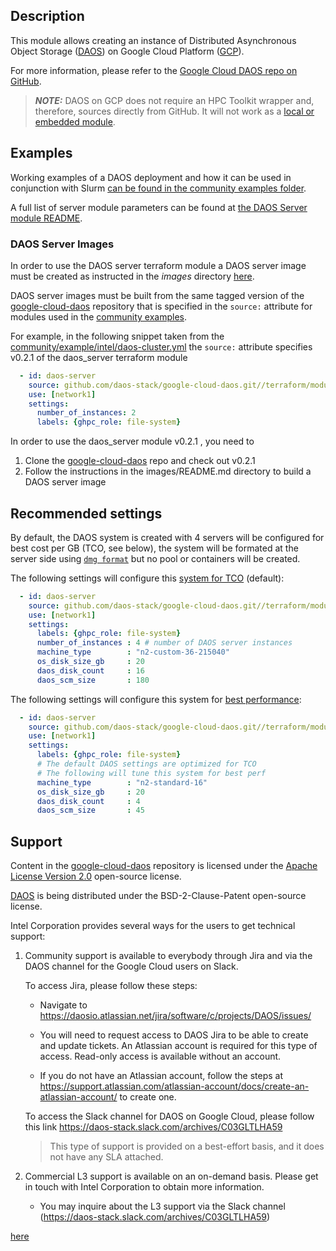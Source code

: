## Description

This module allows creating an instance of Distributed Asynchronous Object Storage ([DAOS](https://docs.daos.io/)) on Google Cloud Platform ([GCP](https://cloud.google.com/)).

For more information, please refer to the [Google Cloud DAOS repo on GitHub](https://github.com/daos-stack/google-cloud-daos).

> **_NOTE:_** DAOS on GCP does not require an HPC Toolkit wrapper and, therefore, sources directly from GitHub. It will not work as a [local or embedded module](../../../../modules/README.md#embedded-modules).

## Examples

Working examples of a DAOS deployment and how it can be used in conjunction with Slurm [can be found in the community examples folder](../../../examples/intel/).

A full list of server module parameters can be found at [the DAOS Server module README](https://github.com/daos-stack/google-cloud-daos/tree/main/terraform/modules/daos_server).

### DAOS Server Images

In order to use the DAOS server terraform module a DAOS server image must be created as instructed in the *images* directory [here](https://github.com/daos-stack/google-cloud-daos/tree/main/images).

DAOS server images must be built from the same tagged version of the [google-cloud-daos](https://github.com/daos-stack/google-cloud-daos) repository that is specified in the `source:` attribute for modules used in the [community examples](../../../examples/intel/).

For example, in the following snippet taken from the [community/example/intel/daos-cluster.yml](../../../examples/intel/daos-cluster.yaml) the `source:` attribute specifies v0.2.1 of the  daos_server terraform module

```yaml
  - id: daos-server
    source: github.com/daos-stack/google-cloud-daos.git//terraform/modules/daos_server?ref=v0.2.1
    use: [network1]
    settings:
      number_of_instances: 2
      labels: {ghpc_role: file-system}
```

In order to use the daos_server module v0.2.1 , you need to

1. Clone the [google-cloud-daos](https://github.com/daos-stack/google-cloud-daos) repo and check out v0.2.1
2. Follow the instructions in the images/README.md directory to build a DAOS server image

## Recommended settings

By default, the DAOS system is created with 4 servers will be configured for best cost per GB (TCO, see below), the system will be formated at the server side using [`dmg format`](https://github.com/daos-stack/google-cloud-daos/tree/develop/terraform/examples/daos_cluster#format-storage) but no pool or containers will be created.

The following settings will configure this [system for TCO](https://github.com/daos-stack/google-cloud-daos/tree/main/terraform/examples/daos_cluster#the-terraformtfvarstcoexample-file) (default):

```yaml
  - id: daos-server
    source: github.com/daos-stack/google-cloud-daos.git//terraform/modules/daos_server?ref=v0.2.1
    use: [network1]
    settings:
      labels: {ghpc_role: file-system}
      number_of_instances : 4 # number of DAOS server instances
      machine_type        : "n2-custom-36-215040"
      os_disk_size_gb     : 20
      daos_disk_count     : 16
      daos_scm_size       : 180
```

The following settings will configure this system for [best performance](https://github.com/daos-stack/google-cloud-daos/tree/develop/terraform/examples/daos_cluster#the-terraformtfvarsperfexample-file):

```yaml
  - id: daos-server
    source: github.com/daos-stack/google-cloud-daos.git//terraform/modules/daos_server?ref=v0.2.1
    use: [network1]
    settings:
      labels: {ghpc_role: file-system}
      # The default DAOS settings are optimized for TCO
      # The following will tune this system for best perf
      machine_type        : "n2-standard-16"
      os_disk_size_gb     : 20
      daos_disk_count     : 4
      daos_scm_size       : 45
```

## Support

Content in the [google-cloud-daos](https://github.com/daos-stack/google-cloud-daos) repository is licensed under the [Apache License Version 2.0](https://github.com/daos-stack/google-cloud-daos/blob/main/LICENSE) open-source license.

[DAOS](https://github.com/daos-stack/daos) is being distributed under the BSD-2-Clause-Patent open-source license.

Intel Corporation provides several ways for the users to get technical support:

1. Community support is available to everybody through Jira and via the DAOS channel for the Google Cloud users on Slack.

   To access Jira, please follow these steps:

   - Navigate to https://daosio.atlassian.net/jira/software/c/projects/DAOS/issues/

   - You will need to request access to DAOS Jira to be able to create and update tickets. An Atlassian account is required for this type of access. Read-only access is available without an account.
   - If you do not have an Atlassian account, follow the steps at https://support.atlassian.com/atlassian-account/docs/create-an-atlassian-account/ to create one.

   To access the Slack channel for DAOS on Google Cloud, please follow this link https://daos-stack.slack.com/archives/C03GLTLHA59

   > This type of support is provided on a best-effort basis, and it does not have any SLA attached.

2. Commercial L3 support is available on an on-demand basis. Please get in touch with Intel Corporation to obtain more information.

   - You may inquire about the L3 support via the Slack channel (https://daos-stack.slack.com/archives/C03GLTLHA59)

[here](https://github.com/daos-stack/google-cloud-daos/tree/main/images)
